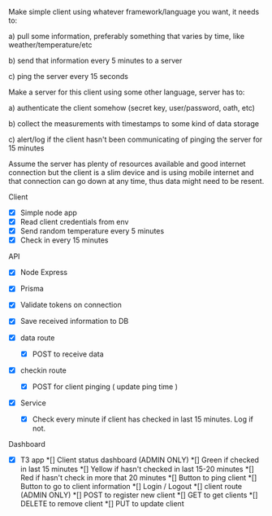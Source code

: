 Make simple client using whatever framework/language you want, it needs to:

a) pull some information, preferably something that varies by time, like weather/temperature/etc

b) send that information every 5 minutes to a server

c) ping the server every 15 seconds

Make a server for this client using some other language, server has to:

a) authenticate the client somehow (secret key, user/password, oath, etc)

b) collect the measurements with timestamps to some kind of data storage

c) alert/log if the client hasn't been communicating of pinging the server for 15 minutes

Assume the server has plenty of resources available and good internet connection but the client is a slim device and is using mobile internet and that connection can go down at any time, thus data might need to be resent.

Client

*[x] Simple node app
*[x] Read client credentials from env
*[x] Send random temperature every 5 minutes
*[x] Check in every 15 minutes

API

*[x] Node Express
*[x] Prisma
*[x] Validate tokens on connection
*[x] Save received information to DB

*[x] data route
    *[x] POST to receive data

*[x] checkin route
    *[x] POST for client pinging ( update ping time )

*[x] Service
    *[x] Check every minute if client has checked in last 15 minutes. Log if not.

Dashboard

*[x] T3 app
*[] Client status dashboard (ADMIN ONLY)
    *[] Green if checked in last 15 minutes
    *[] Yellow if hasn't checked in last 15-20 minutes
    *[] Red if hasn't check in more that 20 minutes
    *[] Button to ping client
    *[] Button to go to client information
*[] Login / Logout
*[] client route (ADMIN ONLY)
    *[] POST to register new client
    *[] GET to get clients
    *[] DELETE to remove client
    *[] PUT to update client